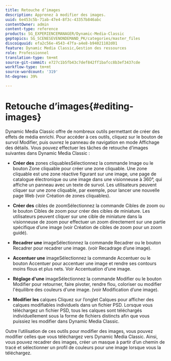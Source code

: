 ```yaml
---
title: Retouche d’images
description: Apprenez à modifier des images.
uuid: 6e453c5b-71ab-47e4-8f3c-43357b846abc
contentOwner: admin
content-type: reference
products: SG_EXPERIENCEMANAGER/Dynamic-Media-Classic
geptopics: SG_SCENESEVENONDEMAND_PK/categories/master_files
discoiquuid: efa2c56e-4543-47fa-a4e8-b94021102d01
feature: Dynamic Media Classic,Gestion des ressources
role: Professionnel
translation-type: tm+mt
source-git-commit: e727c1b5fb43c7def842ff1bafcc8b3ef3437cde
workflow-type: tm+mt
source-wordcount: '319'
ht-degree: 39%

---
```



# Retouche d’images{#editing-images}

Dynamic Media Classic offre de nombreux outils permettant de créer des effets de média enrichi. Pour accéder à ces outils, cliquez sur le bouton de survol Modifier, puis ouvrez le panneau de navigation en mode Affichage des détails. Vous pouvez effectuer les tâches de retouche d’images suivantes dans Dynamic Media Classic :

* **Créer des**
zones cliquablesSélectionnez la commande Image ou le bouton Zone cliquable pour créer une zone cliquable. Une zone cliquable est une zone réactive figurant sur une image, une page de catalogue électronique ou une image dans une visionneuse à 360°, qui affiche un panneau avec un texte de survol. Les utilisateurs peuvent cliquer sur une zone cliquable, par exemple, pour lancer une nouvelle page Web (voir Création de zones cliquables).

* **Créer des**
cibles de zoomSélectionnez la commande Cibles de zoom ou le bouton Cibles de zoom pour créer des cibles de miniature. Les utilisateurs peuvent cliquer sur une cible de miniature dans la visionneuse de zoom pour effectuer un zoom directement sur une partie spécifique d’une image (voir Création de cibles de zoom pour un zoom guidé).

* **Recadrer une**
imageSélectionnez la commande Recadrer ou le bouton Recadrer pour recadrer une image. (voir Recadrage d’une image).

* **Accentuer une**
imageSélectionnez la commande Accentuer ou le bouton Accentuer pour accentuer une image et rendre ses contours moins flous et plus nets. Voir Accentuation d’une image.

* **Réglage d&#39;une**
imageSélectionnez la commande Modifier ou le bouton Modifier pour retourner, faire pivoter, rendre flou, coloriser ou modifier l&#39;équilibre des couleurs d&#39;une image. (voir Modification d’une image).

* **Modifier les**
calques Cliquez sur l’onglet Calques pour afficher des calques modifiables individuels dans un fichier PSD. Lorsque vous téléchargez un fichier PSD, tous les calques sont téléchargés individuellement sous la forme de fichiers distincts afin que vous puissiez les modifier dans Dynamic Media Classic.

Outre l’utilisation de ces outils pour modifier des images, vous pouvez modifier celles que vous téléchargez vers Dynamic Media Classic. Ainsi, vous pouvez recadrer des images, créer un masque à partir d’un chemin de tracé et sélectionner un profil de couleurs pour une image lorsque vous la téléchargez.
